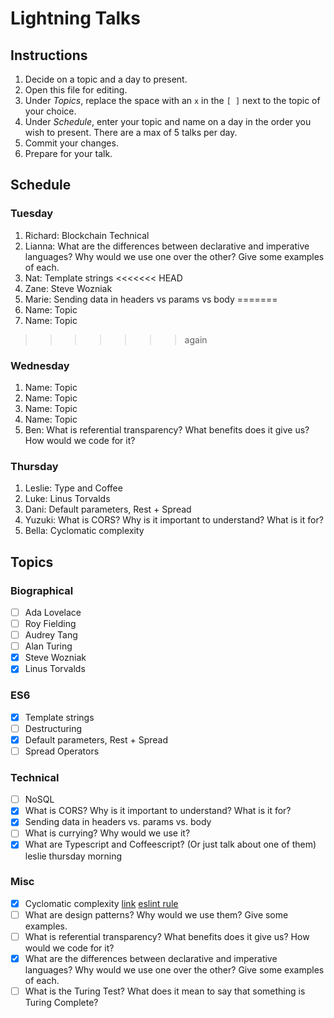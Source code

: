 # Lightning Talks

## Instructions

1. Decide on a topic and a day to present.
2. Open this file for editing.
3. Under _Topics_, replace the space with an `x` in the `[ ]` next to the topic of your choice.
4. Under _Schedule_, enter your topic and name on a day in the order you wish to present. There are a max of 5 talks per day.
5. Commit your changes.
6. Prepare for your talk.


## Schedule

### Tuesday

1. Richard: Blockchain Technical
2. Lianna: What are the differences between declarative and imperative languages? Why would we use one over the other? Give some examples of each.
3. Nat: Template strings
<<<<<<< HEAD
4. Zane: Steve Wozniak
5. Marie: Sending data in headers vs params vs body
=======
4. Name: Topic
5. Name: Topic
>>>>>>> again


### Wednesday

1. Name: Topic
2. Name: Topic
3. Name: Topic
4. Name: Topic
5. Ben: What is referential transparency? What benefits does it give us? How would we code for it?


### Thursday

1. Leslie: Type and Coffee
2. Luke: Linus Torvalds
3. Dani: Default parameters, Rest + Spread
4. Yuzuki: What is CORS? Why is it important to understand? What is it for?
5. Bella: Cyclomatic complexity


## Topics

### Biographical

* [ ] Ada Lovelace
* [ ] Roy Fielding
* [ ] Audrey Tang
* [ ] Alan Turing
* [x] Steve Wozniak
* [x] Linus Torvalds

### ES6
* [x] Template strings
* [ ] Destructuring
* [x] Default parameters, Rest + Spread
* [ ] Spread Operators

### Technical
* [ ] NoSQL
* [x] What is CORS? Why is it important to understand? What is it for?
* [x] Sending data in headers vs. params vs. body
* [ ] What is currying? Why would we use it?
* [x] What are Typescript and Coffeescript? (Or just talk about one of them) leslie thursday morning

### Misc

* [X] Cyclomatic complexity [link](http://webuniverse.io/cyclomatic-complexity-refactoring-tips/) [eslint rule](http://eslint.org/docs/rules/complexity)
* [ ] What are design patterns? Why would we use them? Give some examples.
* [ ] What is referential transparency? What benefits does it give us? How would we code for it?
* [x] What are the differences between declarative and imperative languages? Why would we use one over the other? Give some examples of each.
* [ ] What is the Turing Test? What does it mean to say that something is Turing Complete?
